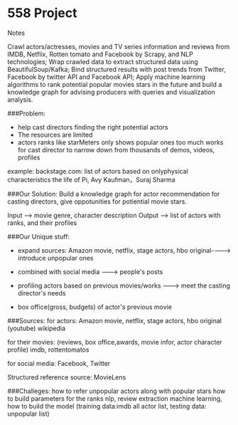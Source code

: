 # 558 Project

Notes

Crawl actors/actresses, movies and TV series information and reviews from IMDB, Netflix, Rotten tomato and Facebook by Scrapy, and NLP technologies; Wrap crawled data to extract structured data using BeautifulSoup/Kafka; Bind structured results with post trends from Twitter, Facebook by twitter API and Facebook API; Apply machine learning algorithms to rank potential popular movies stars in the future and build a knowledge graph for advising producers with queries and visualization analysis.



###Problem:

* help cast directors finding the right potential actors
* The resources are limited
* actors ranks like starMeters only shows popular ones
too much works for cast director to narrow down from thousands of demos, videos, profiles

example: backstage.com:  list of actors based on onlyphysical characteristics
			the life of Pi, Avy Kaufman，Suraj Sharma
			
###Our Solution:
Build a knowledge graph for actor recommendation for casting directors, give oppotunities for potiential movie stars.

Input -->  movie genre, character description
Output --> list of actors with ranks, and their profiles


###Our Unique stuff:


* expand sources: Amazon movie, netflix, stage actors, hbo original----> introduce unpopular ones

* combined with social media ---> people's posts

* profiling actors based on previous movies/works ---> meet the casting director's needs

* box office(gross, budgets) of actor's previous movie

###Sources:
for actors: 
Amazon movie, netflix, stage actors, hbo original (youtube)
wikipedia

for their movies:
(reviews, box office,awards, movie infor, actor character profile)
imdb, rottentomatos

for social media:
Facebook, Twitter

Structured reference source:
MovieLens

###Challeges: 
how to refer unpopular actors along with popular stars
how to build parameters for the ranks
nlp, review extraction
machine learning, how to build the model (training data:imdb all actor list, testing data: unpopular list)


			

